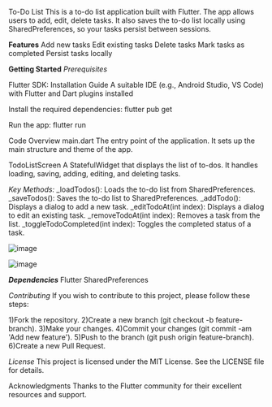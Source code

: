 To-Do List
This is a to-do list application built with Flutter. The app allows users to add, edit, delete tasks. It also saves the to-do list locally using SharedPreferences, so your tasks persist between sessions.

**Features**
Add new tasks
Edit existing tasks
Delete tasks
Mark tasks as completed
Persist tasks locally


**Getting Started**
*Prerequisites*

Flutter SDK: Installation Guide
A suitable IDE (e.g., Android Studio, VS Code) with Flutter and Dart plugins installed

Install the required dependencies:
flutter pub get

Run the app:
flutter run

Code Overview
main.dart
The entry point of the application. It sets up the main structure and theme of the app.

TodoListScreen
A StatefulWidget that displays the list of to-dos. It handles loading, saving, adding, editing, and deleting tasks.

*Key Methods:*
_loadTodos(): Loads the to-do list from SharedPreferences.
_saveTodos(): Saves the to-do list to SharedPreferences.
_addTodo(): Displays a dialog to add a new task.
_editTodoAt(int index): Displays a dialog to edit an existing task.
_removeTodoAt(int index): Removes a task from the list.
_toggleTodoCompleted(int index): Toggles the completed status of a task.

![image](https://github.com/AyushDave32/PRODIGY_AD_02/assets/72338309/d8992960-8f5a-414a-bf1b-ec7255bf6182)

![image](https://github.com/AyushDave32/PRODIGY_AD_02/assets/72338309/cc499f9c-80aa-49b4-a045-5fd3078288c9)

***Dependencies***
Flutter
SharedPreferences

*Contributing*
If you wish to contribute to this project, please follow these steps:

1)Fork the repository.
2)Create a new branch (git checkout -b feature-branch).
3)Make your changes.
4)Commit your changes (git commit -am 'Add new feature').
5)Push to the branch (git push origin feature-branch).
6)Create a new Pull Request.

*License*
This project is licensed under the MIT License. See the LICENSE file for details.

Acknowledgments
Thanks to the Flutter community for their excellent resources and support.
